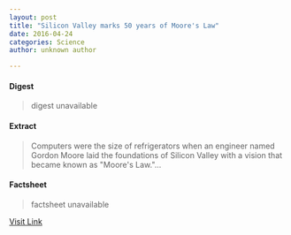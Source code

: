 ```yaml
---
layout: post
title: "Silicon Valley marks 50 years of Moore's Law"
date: 2016-04-24
categories: Science
author: unknown author

---
```



#### Digest
>digest unavailable

#### Extract
>Computers were the size of refrigerators when an engineer named Gordon Moore laid the foundations of Silicon Valley with a vision that became known as "Moore's Law."...

#### Factsheet
>factsheet unavailable

[Visit Link](http://phys.org/news349088149.html)


